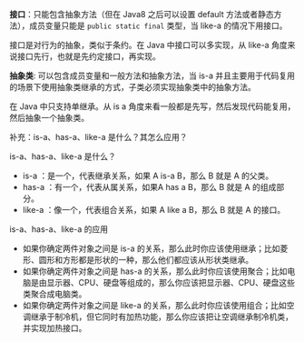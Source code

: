 **接口**：只能包含抽象方法（但在 Java8 之后可以设置 default 方法或者静态方法），成员变量只能是 `public static final` 类型，当 like-a 的情况下用接口。

接口是对行为的抽象，类似于条约。在 Java 中接口可以多实现，从 like-a 角度来说接口先行，也就是先约定接口，再实现。

**抽象类**: 可以包含成员变量和一般方法和抽象方法，当 is-a 并且主要用于代码复用的场景下使用抽象类继承的方式，子类必须实现抽象类中的抽象方法。

在 Java 中只支持单继承。从 is a 角度来看一般都是先写，然后发现代码能复用，然后抽象一个抽象类。

补充：is-a、has-a、like-a 是什么？其怎么应用？

is-a、has-a、like-a 是什么？
- is-a ：是一个，代表继承关系，如果 A is-a B，那么 B 就是 A 的父类。
- has-a ：有一个，代表从属关系，如果A has a B，那么 B 就是 A 的组成部分。 
- like-a ：像一个，代表组合关系，如果 A like a B，那么 B 就是 A 的接口。

is-a、has-a、like-a 的应用

- 如果你确定两件对象之间是 is-a 的关系，那么此时你应该使用继承；比如菱形、圆形和方形都是形状的一种，那么他们都应该从形状类继承。 
- 如果你确定两件对象之间是 has-a 的关系，那么此时你应该使用聚合；比如电脑是由显示器、CPU、硬盘等组成的，那么你应该把显示器、CPU、硬盘这些类聚合成电脑类。 
- 如果你确定两件对象之间是 like-a 的关系，那么此时你应该使用组合；比如空调继承于制冷机，但它同时有加热功能，那么你应该把让空调继承制冷机类，并实现加热接口。